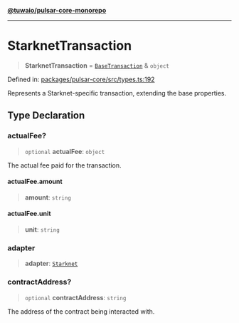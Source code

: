 [**@tuwaio/pulsar-core-monorepo**](../../../README.md)

***

# StarknetTransaction

> **StarknetTransaction** = [`BaseTransaction`](BaseTransaction.md) & `object`

Defined in: [packages/pulsar-core/src/types.ts:192](https://github.com/TuwaIO/pulsar-core/blob/227594b111c3b7431fc1b2bfe3380cc9ee0fa156/packages/pulsar-core/src/types.ts#L192)

Represents a Starknet-specific transaction, extending the base properties.

## Type Declaration

### actualFee?

> `optional` **actualFee**: `object`

The actual fee paid for the transaction.

#### actualFee.amount

> **amount**: `string`

#### actualFee.unit

> **unit**: `string`

### adapter

> **adapter**: [`Starknet`](../enumerations/TransactionAdapter.md#starknet)

### contractAddress?

> `optional` **contractAddress**: `string`

The address of the contract being interacted with.
